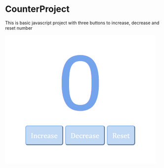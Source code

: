 # CounterProject
This is basic javascript project with three buttons to increase, decrease and reset number

![Reset Counter](image1.png)
